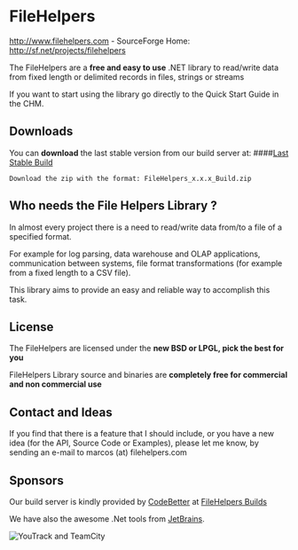 FileHelpers
===========

  http://www.filehelpers.com  - SourceForge Home: http://sf.net/projects/filehelpers

  The FileHelpers are a **free and easy to use** .NET library to read/write data from fixed length or delimited records in files, strings or streams
 
  If you want to start using the library go directly to the Quick Start Guide in the CHM.

Downloads
---------

You can **download** the last stable version from our build server at:
####[Last Stable Build](http://teamcity.codebetter.com/viewLog.html?buildId=lastSuccessful&buildTypeId=FileHelpersStable&tab=artifacts&guest=1)

    Download the zip with the format: FileHelpers_x.x.x_Build.zip


Who needs the File Helpers Library ? 
------------------------------------

  In almost every project there is a need to read/write data from/to a file of a specified format.

  For example for log parsing, data warehouse and OLAP applications, 
  communication between systems, file format transformations 
  (for example from a fixed length to a CSV file).

  This library aims to provide an easy and reliable way to accomplish this task.


License
-------

 The FileHelpers are licensed under the **new BSD or LPGL, pick the best for you**
 
 FileHelpers Library source and binaries are **completely free for commercial and non commercial use**


Contact and Ideas
-----------------

 If you find that there is a feature that I should include, or you have a new idea 
 (for the API, Source Code or Examples), please let me know, by sending an e-mail 
 to marcos (at) filehelpers.com

Sponsors
-----------------

 Our build server is kindly provided by [CodeBetter](http://codebetter.com/) at [FileHelpers Builds](http://teamcity.codebetter.com/project.html?projectId=project41&tab=projectOverview)

 We have also the awesome .Net tools from [JetBrains](http://www.jetbrains.com/).

 ![YouTrack and TeamCity](http://www.jetbrains.com/img/banners/Codebetter300x250.png)
